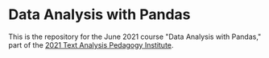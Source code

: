 # Data Analysis with Pandas

This is the repository for the June  2021 course "Data Analysis with Pandas," part of the [2021 Text Analysis Pedagogy Institute](https://nkelber.github.io/tapi2021/book/intro.html).